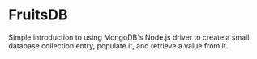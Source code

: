 # FruitsDB
Simple introduction to using MongoDB's Node.js driver to create a small database collection entry, populate it, and retrieve a value from it.
